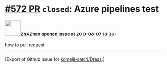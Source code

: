 # [\#572 PR](https://github.com/komeiji-satori/Dress/pull/572) `closed`: Azure pipelines test

#### <img src="https://avatars.githubusercontent.com/u/46646753?u=708b692c07f586708ad54c10d0585649b4dcf62e&v=4" width="50">[ZhXZhao](https://github.com/ZhXZhao) opened issue at [2019-08-07 13:30](https://github.com/komeiji-satori/Dress/pull/572):

how to pull request




-------------------------------------------------------------------------------



[Export of Github issue for [komeiji-satori/Dress](https://github.com/komeiji-satori/Dress).]
